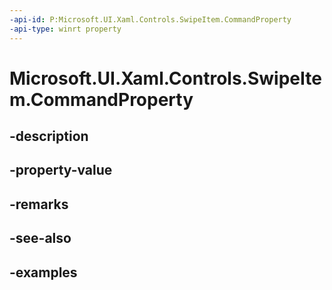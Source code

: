 ```yaml
---
-api-id: P:Microsoft.UI.Xaml.Controls.SwipeItem.CommandProperty
-api-type: winrt property
---
```


<!-- Property syntax.
public DependencyProperty CommandProperty { get; }
-->

# Microsoft.UI.Xaml.Controls.SwipeItem.CommandProperty

## -description

## -property-value

## -remarks

## -see-also

## -examples

